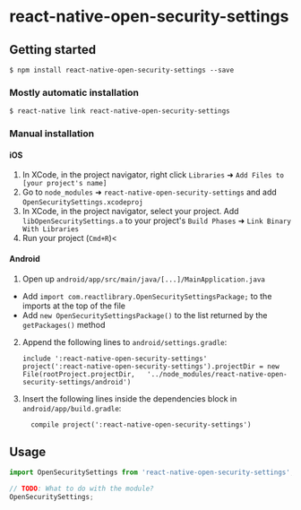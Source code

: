 # react-native-open-security-settings

## Getting started

`$ npm install react-native-open-security-settings --save`

### Mostly automatic installation

`$ react-native link react-native-open-security-settings`

### Manual installation


#### iOS

1. In XCode, in the project navigator, right click `Libraries` ➜ `Add Files to [your project's name]`
2. Go to `node_modules` ➜ `react-native-open-security-settings` and add `OpenSecuritySettings.xcodeproj`
3. In XCode, in the project navigator, select your project. Add `libOpenSecuritySettings.a` to your project's `Build Phases` ➜ `Link Binary With Libraries`
4. Run your project (`Cmd+R`)<

#### Android

1. Open up `android/app/src/main/java/[...]/MainApplication.java`
  - Add `import com.reactlibrary.OpenSecuritySettingsPackage;` to the imports at the top of the file
  - Add `new OpenSecuritySettingsPackage()` to the list returned by the `getPackages()` method
2. Append the following lines to `android/settings.gradle`:
  	```
  	include ':react-native-open-security-settings'
  	project(':react-native-open-security-settings').projectDir = new File(rootProject.projectDir, 	'../node_modules/react-native-open-security-settings/android')
  	```
3. Insert the following lines inside the dependencies block in `android/app/build.gradle`:
  	```
      compile project(':react-native-open-security-settings')
  	```


## Usage
```javascript
import OpenSecuritySettings from 'react-native-open-security-settings';

// TODO: What to do with the module?
OpenSecuritySettings;
```
